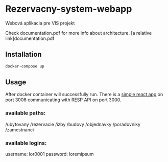 # Rezervacny-system-webapp
Webová aplikácia pre VIS projekt

Check documentation.pdf for more info about architecture.
[a relative link]documentation.pdf

## Installation

```bash
docker-compose up
```

## Usage

After docker container will successfully run. There is a [simple react app](http://localhost:3006) on port 3006 communicating with RESP API on port 3000.

### available paths:

/ubytovany
/rezervacie
/izby
/budovy
/objednavky
/poradovniky
/zamestnanci

### available logins:
username: lor0001
password: loremipsum